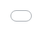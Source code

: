 ```yaml
---
hide:
- toc

footer: "Did you click (and hold) on the background?"
---
```


<iframe style="position: fixed; top: 0; left: 0; width: 100vw; height: 100vh" allowtransparency="true" frameBorder="0" src="interactive/index.html">
</iframe>

<h1 style="font-size: 10vw; margin: 0;"><center><b>Welcome</b></center></h1>

<div class="cards">
    <a href="1" class="card">
        <img src="https://images-ext-1.discordapp.net/external/DOQryAi5r3twKOAClq8GkVq5fDSfX7cXoJX7FFWVs8w/https/static.scientificamerican.com/sciam/cache/file/D98268F4-B69A-4552-9B6122A4052D56C4_source.jpg" class="card__image" alt="" />
        <div class="card__overlay">
            <p class="card__title">Neutron Stars</p>
            <p class="card__description">What are they really?</p>
        </div>
    </a>   
    <a href="5" class="card">
        <img src="https://hips.hearstapps.com/pop.h-cdn.co/assets/16/46/640x352/gallery-1479416701-screen-shot-2016-11-17-at-40413-pm.jpg" class="card__image" alt="" />
        <div class="card__overlay">
            <p class="card__title">Quark Matter</p>
            <p class="card__description">What are they really?</p>
        </div>
    </a>    
    <a href="6" class="card">
        <img src="https://www.spacerobotics.eu/wp-content/uploads/2018/11/strange-matter-1080x675.png" class="card__image" alt="" />
        <div class="card__overlay">
            <p class="card__title">Strange Matter</p>
            <p class="card__description">What are they really?</p>
        </div>
    </a>    
    <a href="quiz/index.html" class="card">
        <img src="https://cdn.cloudflare.steamstatic.com/steam/apps/945360/header.jpg?t=1646296970" class="card__image" alt="" />
        <div class="card__overlay">
            <p class="card__title">Yu Pin Things</p>
            <p class="card__description">Can you pass the imposter's test?</p>
        </div>
    </a>   
</div>
